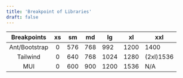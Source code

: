 ```yaml
---
title: 'Breakpoint of Libraries'
draft: false
---
```


|  Breakpoints  | xs  | sm  | md  | lg   | xl   | xxl       |
| :-----------: | :-: | :-: | :-: | ---- | ---- | --------- |
| Ant/Bootstrap |  0  | 576 | 768 | 992  | 1200 | 1400      |
|   Tailwind    |  0  | 640 | 768 | 1024 | 1280 | (2xl)1536 |
|      MUI      |  0  | 600 | 900 | 1200 | 1536 | N/A       |
